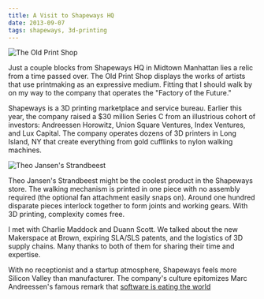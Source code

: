 ```yaml
---
title: A Visit to Shapeways HQ
date: 2013-09-07
tags: shapeways, 3d-printing
---
```

![The Old Print Shop](http://res.cloudinary.com/tylerbenster-com/image/upload/h_500,w_495/v1404107219/20130909_171248-e1385144822269_qmbty7.jpg)

Just a couple blocks from Shapeways HQ in Midtown Manhattan lies a relic from a time passed over. The Old Print Shop displays the works of artists that use printmaking as an expressive medium. Fitting that I should walk by on my way to the company that operates the "Factory of the Future."

Shapeways is a 3D printing marketplace and service bureau. Earlier this year, the company raised a $30 million Series C from an illustrious cohort of investors: Andreessen Horowitz, Union Square Ventures, Index Ventures, and Lux Capital. The company operates dozens of 3D printers in Long Island, NY that create everything from gold cufflinks to nylon walking machines.

![Theo Jansen's Strandbeest](http://res.cloudinary.com/tylerbenster-com/image/upload/v1404107217/strandbeest_uwal8q.gif)

Theo Jansen's Strandbeest might be the coolest product in the Shapeways store. The walking mechanism is printed in one piece with no assembly required (the optional fan attachment easily snaps on). Around one hundred disparate pieces interlock together to form joints and working gears. With 3D printing, complexity comes free.

I met with Charlie Maddock and Duann Scott. We talked about the new Makerspace at Brown, expiring SLA/SLS patents, and the logistics of 3D supply chains. Many thanks to both of them for sharing their time and expertise.

With no receptionist and a startup atmosphere, Shapeways feels more Silicon Valley than manufacturer. The company's culture epitomizes Marc Andreessen's famous remark that [software is eating the world](http://online.wsj.com/news/articles/SB10001424053111903480904576512250915629460)
